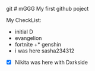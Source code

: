 git # mGGG
My first github poject

My CheckList:
   *  initial D
   *  evangelion
   * fortnite
   +* genshin
   * i was here sasha234312
                  
- [x] Nikita was here with Dxrkside
